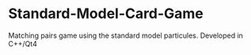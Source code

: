 # Standard-Model-Card-Game
Matching pairs game using the standard model particules. Developed in C++/Qt4
